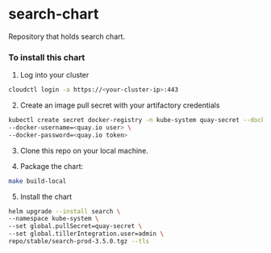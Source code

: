 # search-chart
Repository that holds search chart.

### To install this chart
1. Log into your cluster
  ```bash
  cloudctl login -a https://<your-cluster-ip>:443
  ```

2. Create an image pull secret with your artifactory credentials
  ```bash
  kubectl create secret docker-registry -n kube-system quay-secret --docker-server=quay.io \
  --docker-username=<quay.io user> \
  --docker-password=<quay.io token>
  ```
3. Clone this repo on your local machine.

4. Package the chart:
  ```bash
  make build-local
  ```
5. Install the chart
  ```bash
  helm upgrade --install search \
  --namespace kube-system \
  --set global.pullSecret=quay-secret \
  --set global.tillerIntegration.user=admin \
  repo/stable/search-prod-3.5.0.tgz --tls
  ```
